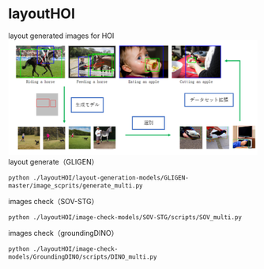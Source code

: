 # layoutHOI
layout generated images for HOI
![layout gennerated images for HOI](/pipeline01.png)
layout generate（GLIGEN）
```
python ./layoutHOI/layout-generation-models/GLIGEN-master/image_scprits/generate_multi.py
```
images check（SOV-STG）
```
python ./layoutHOI/image-check-models/SOV-STG/scripts/SOV_multi.py
```
images check（groundingDINO）
```
python ./layoutHOI/image-check-models/GroundingDINO/scripts/DINO_multi.py
```
